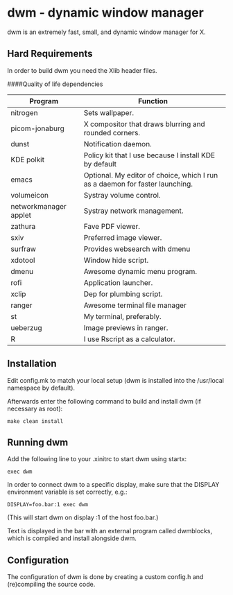dwm - dynamic window manager
============================
dwm is an extremely fast, small, and dynamic window manager for X.


Hard Requirements
------------
In order to build dwm you need the Xlib header files.


####Quality of life dependencies

Program               | Function                                                                     
----------------------|------------------------------------------------------------------------------
nitrogen              | Sets wallpaper.                                                              
picom-jonaburg        | X compositor that draws blurring and rounded corners.                        
dunst                 | Notification daemon.                                                         
KDE polkit            | Policy kit that I use because I install KDE by default                       
emacs                 | Optional. My editor of choice, which I run as a daemon for faster launching. 
volumeicon            | Systray volume control.                                                      
networkmanager applet | Systray network management.                                                  
zathura               | Fave PDF viewer.                                                             
sxiv		      | Preferred image viewer.
surfraw               | Provides websearch with dmenu                                                
xdotool               | Window hide script.                                                          
dmenu                 | Awesome dynamic menu program.                                                
rofi                  | Application launcher.                                                        
xclip                 | Dep for plumbing script.                                                     
ranger                | Awesome terminal file manager                                                
st                    | My terminal, preferably.                                                     
ueberzug              | Image previews in ranger.                                                    
R                     | I use Rscript as a calculator.                                               



Installation
------------
Edit config.mk to match your local setup (dwm is installed into
the /usr/local namespace by default).

Afterwards enter the following command to build and install dwm (if
necessary as root):

    make clean install


Running dwm
-----------
Add the following line to your .xinitrc to start dwm using startx:

    exec dwm

In order to connect dwm to a specific display, make sure that
the DISPLAY environment variable is set correctly, e.g.:

    DISPLAY=foo.bar:1 exec dwm

(This will start dwm on display :1 of the host foo.bar.)

Text is displayed in the bar with an external program called dwmblocks, which is compiled and install alongside dwm.

Configuration
-------------
The configuration of dwm is done by creating a custom config.h
and (re)compiling the source code.
